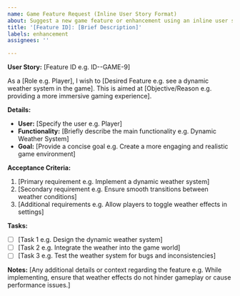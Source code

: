 ```yaml
---
name: Game Feature Request (Inline User Story Format)
about: Suggest a new game feature or enhancement using an inline user story format.
title: '[Feature ID]: [Brief Description]'
labels: enhancement
assignees: ''

---
```


**User Story:** [Feature ID e.g. ID--GAME-9]

As a [Role e.g. Player], I wish to [Desired Feature e.g. see a dynamic weather system in the game]. This is aimed at [Objective/Reason e.g. providing a more immersive gaming experience].

**Details:**

- **User:** [Specify the user e.g. Player]
- **Functionality:** [Briefly describe the main functionality e.g. Dynamic Weather System]
- **Goal:** [Provide a concise goal e.g. Create a more engaging and realistic game environment]

**Acceptance Criteria:**

1. [Primary requirement e.g. Implement a dynamic weather system]
2. [Secondary requirement e.g. Ensure smooth transitions between weather conditions]
3. [Additional requirements e.g. Allow players to toggle weather effects in settings]

**Tasks:**

- [ ] [Task 1 e.g. Design the dynamic weather system]
- [ ] [Task 2 e.g. Integrate the weather into the game world]
- [ ] [Task 3 e.g. Test the weather system for bugs and inconsistencies]

**Notes:** [Any additional details or context regarding the feature e.g. While implementing, ensure that weather effects do not hinder gameplay or cause performance issues.]

